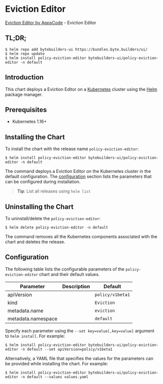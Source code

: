 # Eviction Editor

[Eviction Editor by AppsCode](https://byte.builders) - Eviction Editor

## TL;DR;

```console
$ helm repo add bytebuilders-ui https://bundles.byte.builders/ui/
$ helm repo update
$ helm install policy-eviction-editor bytebuilders-ui/policy-eviction-editor -n default
```

## Introduction

This chart deploys a Eviction Editor on a [Kubernetes](http://kubernetes.io) cluster using the [Helm](https://helm.sh) package manager.

## Prerequisites

- Kubernetes 1.16+

## Installing the Chart

To install the chart with the release name `policy-eviction-editor`:

```console
$ helm install policy-eviction-editor bytebuilders-ui/policy-eviction-editor -n default
```

The command deploys a Eviction Editor on the Kubernetes cluster in the default configuration. The [configuration](#configuration) section lists the parameters that can be configured during installation.

> **Tip**: List all releases using `helm list`

## Uninstalling the Chart

To uninstall/delete the `policy-eviction-editor`:

```console
$ helm delete policy-eviction-editor -n default
```

The command removes all the Kubernetes components associated with the chart and deletes the release.

## Configuration

The following table lists the configurable parameters of the `policy-eviction-editor` chart and their default values.

|     Parameter      | Description |           Default           |
|--------------------|-------------|-----------------------------|
| apiVersion         |             | <code>policy/v1beta1</code> |
| kind               |             | <code>Eviction</code>       |
| metadata.name      |             | <code>eviction</code>       |
| metadata.namespace |             | <code>default</code>        |


Specify each parameter using the `--set key=value[,key=value]` argument to `helm install`. For example:

```console
$ helm install policy-eviction-editor bytebuilders-ui/policy-eviction-editor -n default --set apiVersion=policy/v1beta1
```

Alternatively, a YAML file that specifies the values for the parameters can be provided while
installing the chart. For example:

```console
$ helm install policy-eviction-editor bytebuilders-ui/policy-eviction-editor -n default --values values.yaml
```
